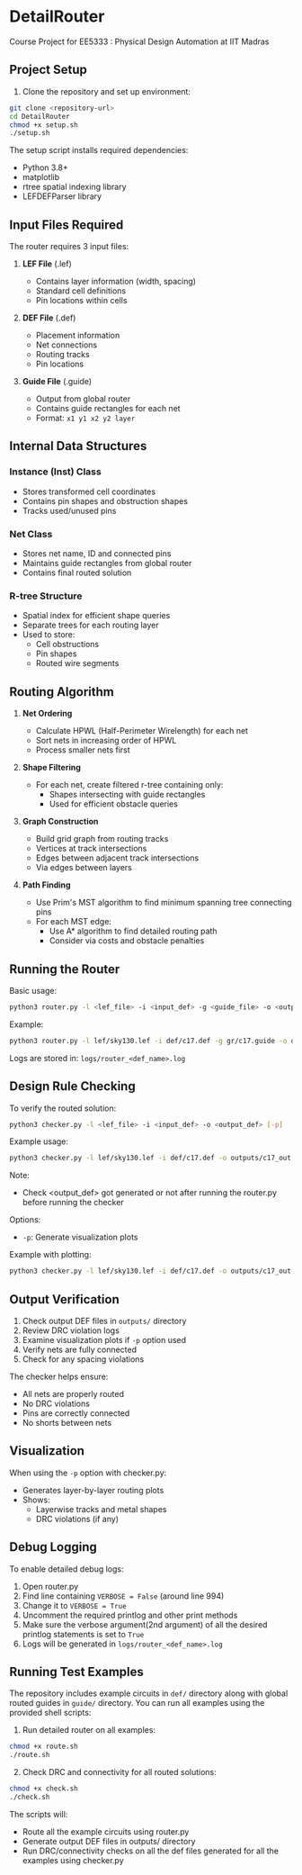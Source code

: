 # DetailRouter
Course Project for EE5333 : Physical Design Automation at IIT Madras

## Project Setup

1. Clone the repository and set up environment:
```bash
git clone <repository-url>
cd DetailRouter
chmod +x setup.sh
./setup.sh
```

The setup script installs required dependencies:
- Python 3.8+
- matplotlib
- rtree spatial indexing library 
- LEFDEFParser library

## Input Files Required

The router requires 3 input files:

1. **LEF File** (.lef)
   - Contains layer information (width, spacing)
   - Standard cell definitions
   - Pin locations within cells

2. **DEF File** (.def) 
   - Placement information
   - Net connections
   - Routing tracks
   - Pin locations

3. **Guide File** (.guide)
   - Output from global router
   - Contains guide rectangles for each net
   - Format: `x1 y1 x2 y2 layer`

## Internal Data Structures

### Instance (Inst) Class
- Stores transformed cell coordinates
- Contains pin shapes and obstruction shapes
- Tracks used/unused pins

### Net Class
- Stores net name, ID and connected pins
- Maintains guide rectangles from global router
- Contains final routed solution

### R-tree Structure
- Spatial index for efficient shape queries
- Separate trees for each routing layer
- Used to store:
  - Cell obstructions
  - Pin shapes  
  - Routed wire segments

## Routing Algorithm 

1. **Net Ordering**
   - Calculate HPWL (Half-Perimeter Wirelength) for each net
   - Sort nets in increasing order of HPWL
   - Process smaller nets first

2. **Shape Filtering**
   - For each net, create filtered r-tree containing only:
     - Shapes intersecting with guide rectangles
     - Used for efficient obstacle queries

3. **Graph Construction**
   - Build grid graph from routing tracks
   - Vertices at track intersections
   - Edges between adjacent track intersections
   - Via edges between layers

4. **Path Finding**
   - Use Prim's MST algorithm to find minimum spanning tree connecting pins
   - For each MST edge:
     - Use A* algorithm to find detailed routing path
     - Consider via costs and obstacle penalties

## Running the Router

Basic usage:
```bash
python3 router.py -l <lef_file> -i <input_def> -g <guide_file> -o <output_def>
```

Example:
```bash
python3 router.py -l lef/sky130.lef -i def/c17.def -g gr/c17.guide -o outputs/c17_out.def
```

Logs are stored in: `logs/router_<def_name>.log`

## Design Rule Checking

To verify the routed solution:
```bash 
python3 checker.py -l <lef_file> -i <input_def> -o <output_def> [-p]
```
Example usage:
```bash
python3 checker.py -l lef/sky130.lef -i def/c17.def -o outputs/c17_out.def
```

Note:
- Check <output_def> got generated or not after running the router.py before running the checker

Options:
- `-p`: Generate visualization plots

Example with plotting:
```bash
python3 checker.py -l lef/sky130.lef -i def/c17.def -o outputs/c17_out.def -p
```

## Output Verification

1. Check output DEF files in `outputs/` directory
2. Review DRC violation logs 
3. Examine visualization plots if `-p` option used
4. Verify nets are fully connected
5. Check for any spacing violations

The checker helps ensure:
- All nets are properly routed
- No DRC violations
- Pins are correctly connected
- No shorts between nets

## Visualization

When using the `-p` option with checker.py:
- Generates layer-by-layer routing plots
- Shows:
  - Layerwise tracks and metal shapes
  - DRC violations (if any)

## Debug Logging

To enable detailed debug logs:
1. Open router.py
2. Find line containing `VERBOSE = False` (around line 994)
3. Change it to `VERBOSE = True`
4. Uncomment the required printlog and other print methods
5. Make sure the verbose argument(2nd argument) of all the desired printlog statements is set to `True` 
6. Logs will be generated in `logs/router_<def_name>.log`

## Running Test Examples

The repository includes example circuits in `def/` directory along with global routed guides in `guide/` directory. You can run all examples using the provided shell scripts:

1. Run detailed router on all examples:
```bash
chmod +x route.sh
./route.sh
```
2. Check DRC and connectivity for all routed solutions:
```bash
chmod +x check.sh
./check.sh
```
The scripts will:
- Route all the example circuits using router.py
- Generate output DEF files in outputs/ directory
- Run DRC/connectivity checks on all the def files generated for all the examples using checker.py

